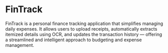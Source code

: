 # FinTrack
FinTrack is a personal finance tracking application that simplifies managing daily expenses. It allows users to upload receipts, automatically extracts itemized details using OCR, and updates the transaction history — offering a streamlined and intelligent approach to budgeting and expense management.
